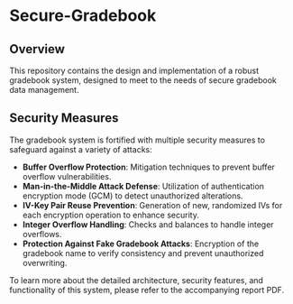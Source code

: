 # Secure-Gradebook

## Overview

This repository contains the design and implementation of a robust gradebook system, designed to meet to the needs of secure gradebook data management.

## Security Measures

The gradebook system is fortified with multiple security measures to safeguard against a variety of attacks:
- **Buffer Overflow Protection**: Mitigation techniques to prevent buffer overflow vulnerabilities.
- **Man-in-the-Middle Attack Defense**: Utilization of authentication encryption mode (GCM) to detect unauthorized alterations.
- **IV-Key Pair Reuse Prevention**: Generation of new, randomized IVs for each encryption operation to enhance security.
- **Integer Overflow Handling**: Checks and balances to handle integer overflows.
- **Protection Against Fake Gradebook Attacks**: Encryption of the gradebook name to verify consistency and prevent unauthorized overwriting.

To learn more about the detailed architecture, security features, and functionality of this system, please refer to the accompanying report PDF.
